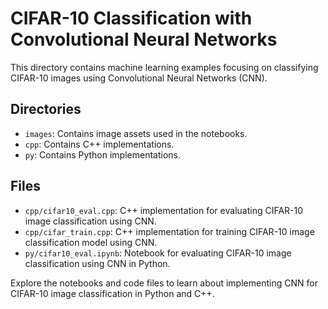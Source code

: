 # CIFAR-10 Classification with Convolutional Neural Networks

This directory contains machine learning examples focusing on classifying CIFAR-10 images using Convolutional Neural Networks (CNN).

## Directories
- `images`: Contains image assets used in the notebooks.
- `cpp`: Contains C++ implementations.
- `py`: Contains Python implementations.

## Files
- `cpp/cifar10_eval.cpp`: C++ implementation for evaluating CIFAR-10 image classification using CNN.
- `cpp/cifar_train.cpp`: C++ implementation for training CIFAR-10 image classification model using CNN.
- `py/cifar10_eval.ipynb`: Notebook for evaluating CIFAR-10 image classification using CNN in Python.

Explore the notebooks and code files to learn about implementing CNN for CIFAR-10 image classification in Python and C++.
